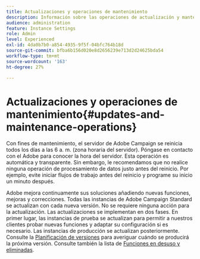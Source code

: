 ```yaml
---
title: Actualizaciones y operaciones de mantenimiento
description: Información sobre las operaciones de actualización y mantenimiento del servidor de Adobe Campaign.
audience: administration
feature: Instance Settings
role: Admin
level: Experienced
exl-id: 4da0b7b0-a854-4935-9f5f-04bfc764b18d
source-git-commit: bfba6b156d020e8d2656239e713d2d24625bda54
workflow-type: tm+mt
source-wordcount: '163'
ht-degree: 27%

---
```


# Actualizaciones y operaciones de mantenimiento{#updates-and-maintenance-operations}

Con fines de mantenimiento, el servidor de Adobe Campaign se reinicia todos los días a las 6 a. m. (zona horaria del servidor). Póngase en contacto con el Adobe para conocer la hora del servidor. Esta operación es automática y transparente. Sin embargo, le recomendamos que no realice ninguna operación de procesamiento de datos justo antes del reinicio. Por ejemplo, evite iniciar flujos de trabajo antes del reinicio y programe su inicio un minuto después.

Adobe mejora continuamente sus soluciones añadiendo nuevas funciones, mejoras y correcciones. Todas las instancias de Adobe Campaign Standard se actualizan con cada nueva versión. No se requiere ninguna acción para la actualización. Las actualizaciones se implementan en dos fases. En primer lugar, las instancias de prueba se actualizan para permitir a nuestros clientes probar nuevas funciones y adaptar su configuración si es necesario. Las instancias de producción se actualizan posteriormente. Consulte la [Planificación de versiones](https://helpx.adobe.com/es/campaign/kb/acs-release-planning.html) para averiguar cuándo se producirá la próxima versión. Consulte también la lista de [Funciones en desuso y eliminadas](../../rn/using/deprecated-features.md).
